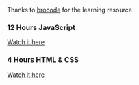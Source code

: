 Thanks to [brocode](https://www.youtube.com/@BroCodez) for the learning resource

### 12 Hours JavaScript
[Watch it here](https://www.youtube.com/watch?v=lfmg-EJ8gm4)

### 4 Hours HTML & CSS
[Watch it here](https://www.youtube.com/watch?v=HGTJBPNC-Gw)